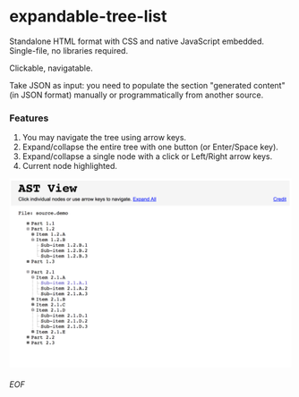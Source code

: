 # expandable-tree-list

Standalone HTML format with CSS and native JavaScript embedded. Single-file, no libraries required.

Clickable, navigatable.

Take JSON as input: you need to populate the section "generated content" (in JSON format) manually or programmatically from another source.

### Features

1. You may navigate the tree using arrow keys.
2. Expand/collapse the entire tree with one button (or Enter/Space key).
3. Expand/collapse a single node with a click or Left/Right arrow keys.
4. Current node highlighted.

![Demo screenshot](demo.png "Demo")

###### EOF
